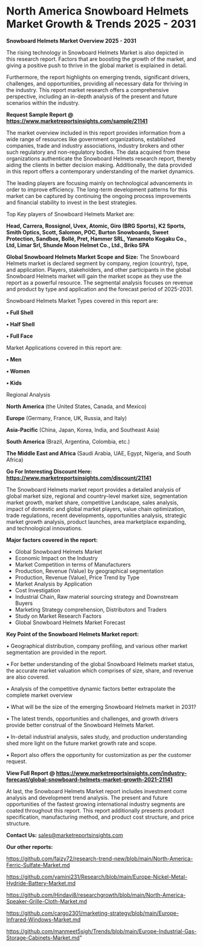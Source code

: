 # North America Snowboard Helmets Market Growth & Trends 2025 - 2031

<Strong> Snowboard Helmets Market Overview 2025 - 2031</strong>

The rising technology in Snowboard Helmets Market is also depicted in this research report. Factors that are boosting the growth of the market, and giving a positive push to thrive in the global market is explained in detail.

Furthermore, the report highlights on emerging trends, significant drivers, challenges, and opportunities, providing all necessary data for thriving in the industry. This report market research offers a comprehensive perspective, including an in-depth analysis of the present and future scenarios within the industry.

<strong>Request Sample Report @ <a href=https://www.marketreportsinsights.com/sample/21141>https://www.marketreportsinsights.com/sample/21141</a></strong>

The market overview included in this report provides information from a wide range of resources like government organizations, established companies, trade and industry associations, industry brokers and other such regulatory and non-regulatory bodies. The data acquired from these organizations authenticate the Snowboard Helmets research report, thereby aiding the clients in better decision making. Additionally, the data provided in this report offers a contemporary understanding of the market dynamics.

The leading players are focusing mainly on technological advancements in order to improve efficiency. The long-term development patterns for this market can be captured by continuing the ongoing process improvements and financial stability to invest in the best strategies.

Top Key players of Snowboard Helmets Market are:

<strong>Head, Carrera, Rossignol, Uvex, Atomic, Giro (BRG Sports), K2 Sports, Smith Optics, Scott, Salomon, POC, Burton Snowboards, Sweet Protection, Sandbox, Bollé, Pret, Hammer SRL, Yamamoto Kogaku Co., Ltd, Limar Srl, Shunde Moon Helmet Co., Ltd., Briko SPA</strong>

<strong><b>Global Snowboard Helmets Market Scope and Size:</b></strong>
The Snowboard Helmets market is declared segment by company, region (country), type, and application. Players, stakeholders, and other participants in the global Snowboard Helmets market will gain the market scope as they use the report as a powerful resource. The segmental analysis focuses on revenue and product by type and application and the forecast period of 2025-2031.

Snowboard Helmets Market Types covered in this report are:

<strong>• Full Shell

• Half Shell

• Full Face</strong>

Market Applications covered in this report are:

<strong>• Men

• Women

• Kids</strong> 

Regional Analysis

<strong>North America</strong> (the United States, Canada, and Mexico)

<strong>Europe</strong> (Germany, France, UK, Russia, and Italy)

<strong>Asia-Pacific</strong> (China, Japan, Korea, India, and Southeast Asia)

<strong>South America</strong> (Brazil, Argentina, Colombia, etc.)

<strong>The Middle East and Africa</strong> (Saudi Arabia, UAE, Egypt, Nigeria, and South Africa)

<strong>Go For Interesting Discount Here: <a href=https://www.marketreportsinsights.com/discount/21141>https://www.marketreportsinsights.com/discount/21141</a></strong>

The Snowboard Helmets market report provides a detailed analysis of global market size, regional and country-level market size, segmentation market growth, market share, competitive Landscape, sales analysis, impact of domestic and global market players, value chain optimization, trade regulations, recent developments, opportunities analysis, strategic market growth analysis, product launches, area marketplace expanding, and technological innovations.

<strong><b>Major factors covered in the report:</b></strong>
<ul>
  <li>Global Snowboard Helmets Market </li>
  <li>Economic Impact on the Industry</li>
  <li>Market Competition in terms of Manufacturers</li>
  <li>Production, Revenue (Value) by geographical segmentation</li>
  <li>Production, Revenue (Value), Price Trend by Type</li>
  <li>Market Analysis by Application</li>
  <li>Cost Investigation</li>
  <li>Industrial Chain, Raw material sourcing strategy and Downstream Buyers</li>
  <li>Marketing Strategy comprehension, Distributors and Traders</li>
  <li>Study on Market Research Factors</li>
  <li>Global Snowboard Helmets Market Forecast</li>
</ul>

<strong><b>Key Point of the Snowboard Helmets Market report:</b></strong>

• Geographical distribution, company profiling, and various other market segmentation are provided in the report.

• For better understanding of the global Snowboard Helmets market status, the accurate market valuation which comprises of size, share, and revenue are also covered.

• Analysis of the competitive dynamic factors better extrapolate the complete market overview

• What will be the size of the emerging Snowboard Helmets market in 2031?

• The latest trends, opportunities and challenges, and growth drivers provide better construal of the Snowboard Helmets Market.

• In-detail industrial analysis, sales study, and production understanding shed more light on the future market growth rate and scope.

• Report also offers the opportunity for customization as per the customer request.

<strong><b>View Full Report @ <a href=https://www.marketreportsinsights.com/industry-forecast/global-snowboard-helmets-market-growth-2021-21141>https://www.marketreportsinsights.com/industry-forecast/global-snowboard-helmets-market-growth-2021-21141</a></b></strong>


At last, the Snowboard Helmets Market report includes investment come analysis and development trend analysis. The present and future opportunities of the fastest growing international industry segments are coated throughout this report. This report additionally presents product specification, manufacturing method, and product cost structure, and price structure.

<strong>Contact Us:</strong>
sales@marketreportsinsights.com

<strong>Our other reports:</strong>

<a href=https://github.com/faizy72/research-trend-new/blob/main/North-America-Ferric-Sulfate-Market.md>https://github.com/faizy72/research-trend-new/blob/main/North-America-Ferric-Sulfate-Market.md</a>

<a href=https://github.com/yamini231/Research/blob/main/Europe-Nickel-Metal-Hydride-Battery-Market.md>https://github.com/yamini231/Research/blob/main/Europe-Nickel-Metal-Hydride-Battery-Market.md</a>

<a href=https://github.com/Hindavi8/researchgrowth/blob/main/North-America-Speaker-Grille-Cloth-Market.md>https://github.com/Hindavi8/researchgrowth/blob/main/North-America-Speaker-Grille-Cloth-Market.md</a>

<a href=https://github.com/cargo2301/marketing-strategy/blob/main/Europe-Infrared-Windows-Market.md>https://github.com/cargo2301/marketing-strategy/blob/main/Europe-Infrared-Windows-Market.md</a>

<a href=https://github.com/manmeet5sigh/Trends/blob/main/Europe-Industrial-Gas-Storage-Cabinets-Market.md>https://github.com/manmeet5sigh/Trends/blob/main/Europe-Industrial-Gas-Storage-Cabinets-Market.md</a>"

